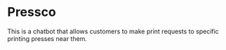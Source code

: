 # Pressco
This is a chatbot that allows customers to make print requests to specific printing presses near them. 
